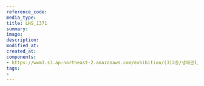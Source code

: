 ```yaml
---
reference_code:
media_type:
title: LHS_1371
summary:
image:
description:
modified_at:
created_at:
components:
- https://wwm3.s3.ap-northeast-2.amazonaws.com/exhibition/(3)2층/생애관1/LHS_1371.jpg
tags:
-
---
```

